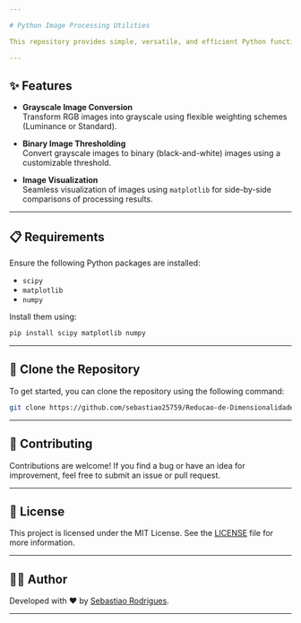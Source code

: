 ```yaml
---

# Python Image Processing Utilities

This repository provides simple, versatile, and efficient Python functions for basic image processing tasks, including grayscale and binary image conversion. Designed for ease of use and educational purposes, these utilities serve as a great starting point for image processing projects.

---
```


## ✨ Features

- **Grayscale Image Conversion**  
  Transform RGB images into grayscale using flexible weighting schemes (Luminance or Standard).

- **Binary Image Thresholding**  
  Convert grayscale images to binary (black-and-white) images using a customizable threshold.

- **Image Visualization**  
  Seamless visualization of images using `matplotlib` for side-by-side comparisons of processing results.

---

## 📋 Requirements

Ensure the following Python packages are installed:

- `scipy`
- `matplotlib`
- `numpy`

Install them using:

```bash
pip install scipy matplotlib numpy
```

---

## 🚀 Clone the Repository

To get started, you can clone the repository using the following command:

```bash
git clone https://github.com/sebastiao25759/Reducao-de-Dimensionalidade-em-Imagens-para-Rede-Neurais.git
```

---

## 🤝 Contributing

Contributions are welcome! If you find a bug or have an idea for improvement, feel free to submit an issue or pull request.

---

## 📜 License

This project is licensed under the MIT License. See the [LICENSE](LICENSE) file for more information.

---

## 👨‍💻 Author

Developed with ❤️ by [Sebastiao Rodrigues](https://github.com/sebastiao25759).

---
